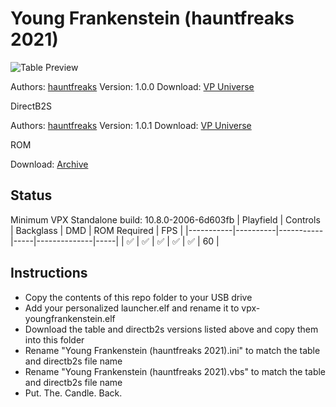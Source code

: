 # Young Frankenstein (hauntfreaks 2021)

![Table Preview](https://vpuniverse.com/screenshots/monthly_2021_10/YF_DT_screenshot.jpg.e3a0919a4a6c99705a905d2412397326.jpg)

Authors: [hauntfreaks](https://vpuniverse.com/profile/5216-hauntfreaks/)
Version: 1.0.0
Download: [VP Universe](https://vpuniverse.com/files/file/7656-young-frankenstein-hauntfreaks-2021-107-only/)

DirectB2S

Authors: [hauntfreaks](https://vpuniverse.com/profile/5216-hauntfreaks/)
Version: 1.0.1
Download: [VP Universe](https://vpuniverse.com/forums/files/file/7653-young-frankenstein-hauntfreaks-2021-2-and-3-screen-b2s/)

ROM

Download: [Archive](https://ia902301.us.archive.org/view_archive.php?archive=/30/items/vpinmame/roms/roms.zip)

## Status 

Minimum VPX Standalone build: 10.8.0-2006-6d603fb
| Playfield | Controls | Backglass | DMD | ROM Required | FPS | 
|-----------|----------|-----------|-----|--------------|-----|
| :white_check_mark: | :white_check_mark: | :white_check_mark: | :white_check_mark: | :white_check_mark: | 60 |

## Instructions

- Copy the contents of this repo folder to your USB drive
- Add your personalized launcher.elf and rename it to vpx-youngfrankenstein.elf
- Download the table and directb2s versions listed above and copy them into this folder
- Rename "Young Frankenstein (hauntfreaks 2021).ini" to match the table and directb2s file name
- Rename "Young Frankenstein (hauntfreaks 2021).vbs" to match the table and directb2s file name
- Put. The. Candle. Back.